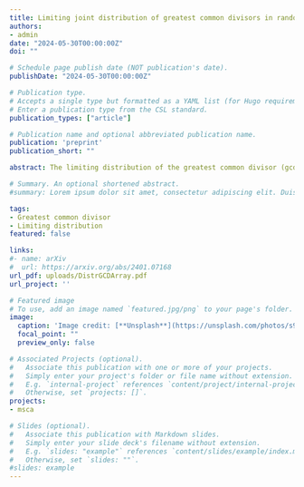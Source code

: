 ```yaml
---
title: Limiting joint distribution of greatest common divisors in random hypercubes
authors:
- admin
date: "2024-05-30T00:00:00Z"
doi: ""

# Schedule page publish date (NOT publication's date).
publishDate: "2024-05-30T00:00:00Z"

# Publication type.
# Accepts a single type but formatted as a YAML list (for Hugo requirements).
# Enter a publication type from the CSL standard.
publication_types: ["article"]

# Publication name and optional abbreviated publication name.
publication: 'preprint'
publication_short: ""

abstract: The limiting distribution of the greatest common divisor (gcd) of a $D$-tuple of random natural numbers is known. We generalise this by determining an infinite product representation for the joint distribution of gcd-s in a $D$-dimensional hypercube of fixed but arbitrary side length around a $D$-tuple of random natural numbers. This allows for calculation of any statistic of the gcd-s within this hypercube, such as the number of coprime $D$-tuples.

# Summary. An optional shortened abstract.
#summary: Lorem ipsum dolor sit amet, consectetur adipiscing elit. Duis posuere tellus ac convallis placerat. Proin tincidunt magna sed ex sollicitudin condimentum.

tags:
- Greatest common divisor
- Limiting distribution
featured: false

links:
#- name: arXiv
#  url: https://arxiv.org/abs/2401.07168
url_pdf: uploads/DistrGCDArray.pdf
url_project: ''

# Featured image
# To use, add an image named `featured.jpg/png` to your page's folder. 
image:
  caption: 'Image credit: [**Unsplash**](https://unsplash.com/photos/s9CC2SKySJM)'
  focal_point: ""
  preview_only: false

# Associated Projects (optional).
#   Associate this publication with one or more of your projects.
#   Simply enter your project's folder or file name without extension.
#   E.g. `internal-project` references `content/project/internal-project/index.md`.
#   Otherwise, set `projects: []`.
projects:
- msca

# Slides (optional).
#   Associate this publication with Markdown slides.
#   Simply enter your slide deck's filename without extension.
#   E.g. `slides: "example"` references `content/slides/example/index.md`.
#   Otherwise, set `slides: ""`.
#slides: example
---
```



